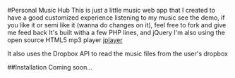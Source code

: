 #Personal Music Hub
This is just a little music web app that I created to have a good customized experience listening to my music
see the demo, if you like it or semi like it (wanna do changes on it), feel free to fork and give me feed back
It's built witha a few PHP lines, and jQuery
I'm also using the open source HTML5 mp3 player [jplayer](http://jplayer.org/)

It also uses the Dropbox API to read the music files from the user's dropbox

##Installation
Coming soon...
